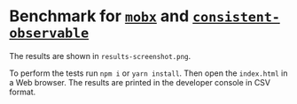 # Benchmark for [`mobx`](https://github.com/mobxjs/mobx) and [`consistent-observable`](https://github.com/c7hm4r/consistent-observable)

The results are shown in `results-screenshot.png`.

To perform the tests run `npm i` or `yarn install`. Then open the `index.html` in a Web browser. The results are printed in the developer console in CSV format.
